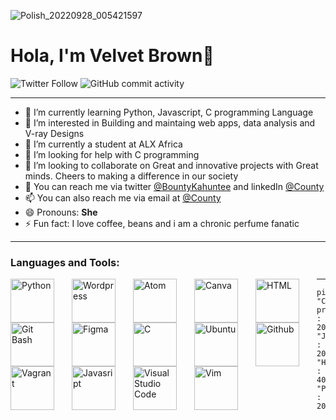 ![Polish_20220928_005421597](https://user-images.githubusercontent.com/114444517/198271325-e34594a3-c65c-46a4-a842-cb98a9b56f43.png)

# Hola, I'm Velvet Brown👋

![Twitter Follow](https://img.shields.io/twitter/follow/BountyKahuntee?color=%23ff0000)
![GitHub commit activity](https://img.shields.io/github/commit-activity/m/Kah-Hun-Tee/alx-low_level_programming?logo=github&style=social)

---------
- 🔭 I’m currently learning Python, Javascript, C programming Language
- 👀 I’m interested in Building and maintaing web apps, data analysis and V-ray Designs
- 🌱 I’m currently a student at ALX Africa
- 🤔 I’m looking for help with C programming
- 💞️ I’m looking to collaborate on Great and innovative projects with Great minds. Cheers to making a difference in our society
- 💬 You can reach me via twitter [@BountyKahuntee](https://twitter.com/BountyKahuntee) and linkedIn [@County](https://www.linkedin.com/in/onayemi555)
- 📫 You can also reach me via email at [@County](toonmynynoo279@gmail.com)
- 😄 Pronouns: **She**
- ⚡ Fun fact: I love coffee, beans and i am a chronic perfume fanatic

----------

### Languages and Tools:

<img align="left" alt="Python" width="70px" src="https://cdn.jsdelivr.net/gh/devicons/devicon/icons/python/python-original.svg" style="padding-right:25px;" />
<img align="left" alt="Wordpress" width="70px" src="https://cdn.jsdelivr.net/gh/devicons/devicon/icons/wordpress/wordpress-plain.svg" style="padding-right:25px;" />
<img align="left" alt="Atom" width="70px" src="https://cdn.jsdelivr.net/gh/devicons/devicon/icons/atom/atom-original.svg" style="padding-right:25px;" />
<img align="left" alt="Canva" width="70px" src="https://cdn.jsdelivr.net/gh/devicons/devicon/icons/canva/canva-original.svg" style="padding-right:25px;" />
<img align="left" alt="HTML" width="70px" src="https://cdn.jsdelivr.net/gh/devicons/devicon/icons/html5/html5-original.svg" style="padding-right:25px;" />
<img align="left" alt="Git Bash" width="70px" src="https://cdn.jsdelivr.net/gh/devicons/devicon/icons/git/git-plain.svg" style="padding-right:25px;" />
<img align="left" alt="Figma" width="70px" src="https://cdn.jsdelivr.net/gh/devicons/devicon/icons/figma/figma-original.svg" style="padding-right:25px;" />
<img align="left" alt="C" width="70px" src="https://cdn.jsdelivr.net/gh/devicons/devicon/icons/c/c-original.svg" style="padding-right:25px;" />
<img align="left" alt="Ubuntu" width="70px" src="https://cdn.jsdelivr.net/gh/devicons/devicon/icons/ubuntu/ubuntu-plain.svg" style="padding-right:25px;" />
<img align="left" alt="Github" width="70px" src="https://cdn.jsdelivr.net/gh/devicons/devicon/icons/github/github-original.svg" style="padding-right:25px;" />
<img align="left" alt="Vagrant" width="70px" src="https://cdn.jsdelivr.net/gh/devicons/devicon/icons/vagrant/vagrant-original.svg" style="padding-right:25px;" />
<img align="left" alt="Javasript" width="70px" src="https://cdn.jsdelivr.net/gh/devicons/devicon/icons/javascript/javascript-original.svg" style="padding-right:25px;" />
<img align="left" alt="Visual Studio Code" width="70px" src="https://cdn.jsdelivr.net/gh/devicons/devicon/icons/vscode/vscode-original.svg" style="padding-right:25px;" />
<img align="left" alt="Vim" width="70px" src="https://cdn.jsdelivr.net/gh/devicons/devicon/icons/vim/vim-original.svg" style="padding-right:25px;" />
          
-----------

```mermaid
pie
"C program" : 20
"Javascript" : 20
"HTML" : 40
"Python" : 20
```
